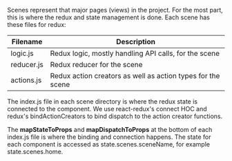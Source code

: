 Scenes represent that major pages (views) in the project. For the most
part, this is where the redux and state management is done. Each scene
has these files for redux:

| Filename | Description |
| -------- | ----------- |
| logic.js | Redux logic, mostly handling API calls, for the scene |
| reducer.js | Redux reducer for the scene |
| actions.js | Redux action creators as well as action types for the scene |

The index.js file in each scene directory is where the redux state is connected
to the component. We use react-redux's connect HOC and redux's bindActionCreators
to bind dispatch to the action creator functions.

The **mapStateToProps** and **mapDispatchToProps** at the bottom of each
index.js file is where the binding and connection happens. The state for each
component is accessed as state.scenes.sceneName, for example state.scenes.home.

<br /><br />